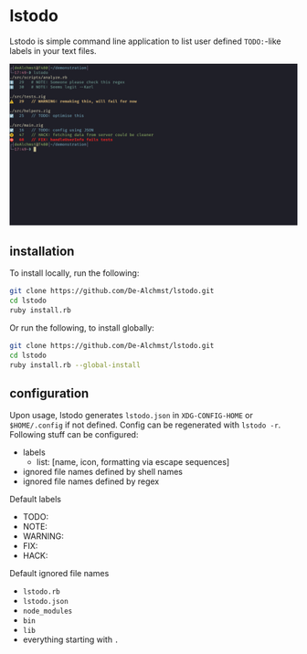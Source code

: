# lstodo

Lstodo is simple command line application to list user defined `TODO:`-like labels in your text files.

![](demonstration.png)

## installation
To install locally, run the following:
```bash
git clone https://github.com/De-Alchmst/lstodo.git
cd lstodo
ruby install.rb
```
Or run the following, to install globally:
```bash
git clone https://github.com/De-Alchmst/lstodo.git
cd lstodo
ruby install.rb --global-install
```

## configuration
Upon usage, lstodo generates `lstodo.json` in `XDG-CONFIG-HOME` or `$HOME/.config` if not defined. Config can be regenerated with `lstodo -r`.  Following stuff can be configured:
+ labels
	* list: [name, icon, formatting via escape sequences]
+ ignored file names defined by shell names
+ ignored file names defined by regex

Default labels
+ TODO:
+ NOTE:
+ WARNING:
+ FIX:
+ HACK:

Default ignored file names
+ `lstodo.rb`
+ `lstodo.json`
+ `node_modules`
+ `bin`
+ `lib`
+ everything starting with `.`
